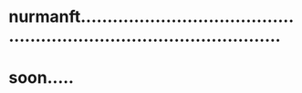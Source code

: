 # nurmanft...........................................................................................
# soon.....
